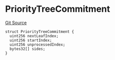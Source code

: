 # PriorityTreeCommitment
[Git Source](https://github.com/matter-labs/zksync-contracts/blob/a1506a91fd7e3b73aa6fe10caf12e32f39e26211/contracts/l1-contracts/common/Config.sol)


```solidity
struct PriorityTreeCommitment {
  uint256 nextLeafIndex;
  uint256 startIndex;
  uint256 unprocessedIndex;
  bytes32[] sides;
}
```

